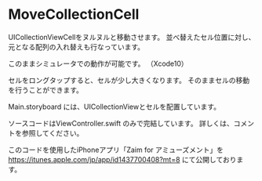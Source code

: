# MoveCollectionCell

UICollectionViewCellをヌルヌルと移動させます。
並べ替えたセル位置に対し、元となる配列の入れ替えも行なっています。

このままシミュレータでの動作が可能です。
（Xcode10）

セルをロングタップすると、セルが少し大きくなります。
そのままセルの移動を行うことができます。

Main.storyboard には、UICollectionViewとセルを配置しています。

ソースコードはViewController.swift のみで完結しています。
詳しくは、コメントを参照してください。

このコードを使用したiPhoneアプリ「Zaim for アミューズメント」を
https://itunes.apple.com/jp/app/id1437700408?mt=8
にて公開しております。

